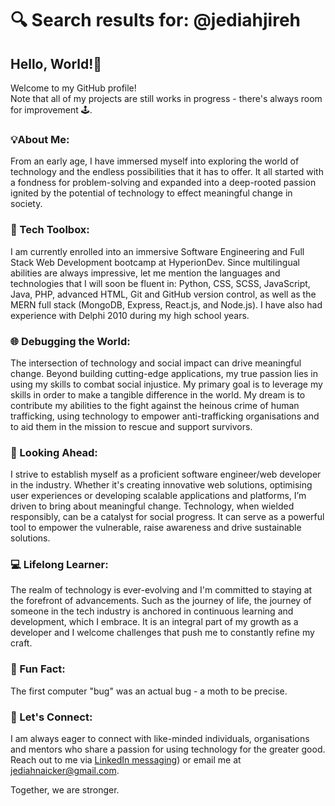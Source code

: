 # 🔍 Search results for: @jediahjireh

## Hello, World!👋
Welcome to my GitHub profile!  
Note that all of my projects are still works in progress - there's always room for improvement 🕹️.

### 💡About Me:
From an early age, I have immersed myself into exploring the world of technology and the endless possibilities that it has to offer. It all started with a fondness for problem-solving and expanded into a deep-rooted passion ignited by the potential of technology to effect meaningful change in society.

### 🔧 Tech Toolbox:
I am currently enrolled into an immersive Software Engineering and Full Stack Web Development bootcamp at HyperionDev. Since multilingual abilities are always impressive, let me mention the languages and technologies that I will soon be fluent in: Python, CSS, SCSS, JavaScript, Java, PHP, advanced HTML, Git and GitHub version control, as well as the MERN full stack (MongoDB, Express, React.js, and Node.js). I have also had experience with Delphi 2010 during my high school years.

### 🌐 Debugging the World:
The intersection of technology and social impact can drive meaningful change. Beyond building cutting-edge applications, my true passion lies in using my skills to combat social injustice. My primary goal is to leverage my skills in order to make a tangible difference in the world. My dream is to contribute my abilities to the fight against the heinous crime of human trafficking, using technology to empower anti-trafficking organisations and to aid them in the mission to rescue and support survivors.

### 🔭 Looking Ahead:
I strive to establish myself as a proficient software engineer/web developer in the industry. Whether it's creating innovative web solutions, optimising user experiences or developing scalable applications and platforms, I’m driven to bring about meaningful change. Technology, when wielded responsibly, can be a catalyst for social progress. It can serve as a powerful tool to empower the vulnerable, raise awareness and drive sustainable solutions.

### 💻 Lifelong Learner:
The realm of technology is ever-evolving and I'm committed to staying at the forefront of advancements. Such as the journey of life, the journey of someone in the tech industry is anchored in continuous learning and development, which I embrace. It is an integral part of my growth as a developer and I welcome challenges that push me to constantly refine my craft.

### 🫧 Fun Fact:
The first computer "bug" was an actual bug - a moth to be precise.

### 📧 Let's Connect:
I am always eager to connect with like-minded individuals, organisations and mentors who share a passion for using technology for the greater good. Reach out to me via [LinkedIn messaging](www.linkedin.com/in/jediahjireh)) or email me at [jediahnaicker@gmail.com](mailto:jediahnaicker@gmail.com).

Together, we are stronger.

<!---
jediahjireh/jediahjireh is a ✨ special ✨ repository because its `README.md` (this file) appears on your GitHub profile.
You can click the Preview link to take a look at your changes.
--->
